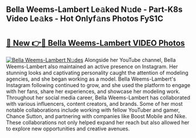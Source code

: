 ## Bella Weems-Lambert Le𝚊ked N𝚞de - Part-K8s Video Le𝚊ks - Hot Onlyf𝚊ns Photos FyS1C

# <h2><a href="http://ab72609.deff.icu/?id=Bella+Weems-Lambert">🔗 New 👉🔴 Bella Weems-Lambert VIDEO Photos</a></h2>

[![Bella Weems-Lambert N𝚞des](https://i.imgur.com/rIISA9y.gif)](http://ab72609.deff.icu/?id=Bella+Weems-Lambert)
Alongside her YouTube channel, Bella Weems-Lambert also maintained an active presence on Instagram. Her stunning looks and captivating personality caught the attention of modeling agencies, and she began working as a model. Bella Weems-Lambert's Instagram following continued to grow, and she used the platform to engage with her fans, share her experiences, and showcase her modeling work. Throughout her social media career, Bella Weems-Lambert has collaborated with various influencers, content creators, and brands. Some of her most notable collaborations include working with fellow YouTuber and gamer, Chance Sutton, and partnering with companies like Boost Mobile and Nike. These collaborations not only helped expand her reach but also allowed her to explore new opportunities and creative avenues.
